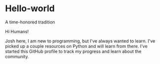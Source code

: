 # Hello-world
A time-honored tradition

Hi Humans!

Josh here, I am new to programming, but I've always wanted to learn.
I've picked up a couple resources on Python and will learn from there.
I've started this GitHub profile to track my progress and learn about the community.
